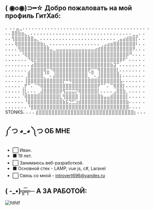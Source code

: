 
( ◉o◉)⊃━☆  Добро пожаловать на мой профиль ГитХаб:
--------
⠄ ⠄⠄⣤⣀⠄⠄⠄⠄⠄⠄⠄⠄⠄⠄⠄⠄⠄⠄⠄⠄⠄⠄⠄⠄⠄⠄⠄⠄⠄⠄⠄⠄⠄⠄⠄⠄⠄⠄⠄⠄⠄⠄⠄
⠄ ⠄⠄⣿⣿⣷⣶⣄⡀⠄⠄⠄⠄⠄⠄⠄⠄⠄⠄⠄⠄⠄⠄⠄⠄⠄⠄⠄⠄⠄⠄⠄⠄⠄⠄⠄⠄⠄⠄⠄⠄⣀⣀⠄
⠄ ⠄⠄⢻⣿⣿⣿⣿⣿⣿⣤⡀⠄⠄⠄⠄⠄⠄⠄⠄⠄⠄⠄⠄⠄⠄⠄⠄⠄⠄⠄⠄⠄⠄⠄⠄⢀⣤⣴⣾⣿⣿⡏⠄
⠄ ⠄⠄⠄⢿⣿⣿⣿⣿⣿⣿⣿⣷⣆⡀⠄⠄⠄⠄⠄⠄⠄⠄⠄⠄⠄⠄⠄⠄⠄⠄⢀⣠⣴⣶⣿⣿⣿⣿⣿⣿⣿⠇⠄
⠄ ⠄⠄⠄⠄⢻⣿⣿⣿⣿⣿⣿⣿⣿⣿⣤⣀⣤⣤⣤⣤⣤⣤⣤⣤⣤⣤⣤⣤⣴⣾⣿⣿⣿⣿⣿⣿⣿⣿⣿⣿⠟⠄⠄
⠄ ⠄⠄⠄⠄⠄⠘⢿⣿⣿⣿⣿⣿⣿⣿⣿⣿⣿⣿⣿⣿⣿⣿⣿⣿⣿⣿⣿⣿⣿⣿⣿⣿⣿⣿⣿⣿⣿⣿⡿⠛⠄⠄⠄
⠄ ⠄⠄⠄⠄⠄⠄⠄⠙⢿⣟⣿⣿⣿⣿⣿⣿⣿⣿⣿⣿⣿⣿⣿⣿⣿⣿⣿⣿⣿⣿⣿⣿⣿⣿⣿⣿⡿⠟⠁⠄⠄⠄⠄
⠄ ⠄⠄⠄⠄⠄⠄⠄⠄⣴⣿⣿⣿⣿⣿⣿⣿⣿⣿⣿⣿⣿⣿⣿⣿⣿⣿⣿⣿⣿⣿⣿⣿⣿⣷⣽⠉⠄⠄⠄⠄⠄⠄⠄
⠄ ⠄⠄⠄⠄⠄⠄⠄⣠⣿⣿⣿⣿⢿⣭⠙⢿⣿⣿⣿⣿⣿⣿⣿⣿⣿⣿⢟⣭⠉⢻⣿⣿⣿⣿⣿⣇⠄⠄⠄⠄⠄⠄⠄
⠄ ⠄⠄⠄⠄⠄⠄⢀⣿⣿⣿⣿⣿⡈⠉⠄⣼⣿⣿⣿⣿⣿⣿⣿⣿⣿⣿⡀⠉⠄⣸⣿⣿⣿⣿⣿⣿⡆⠄⠄⠄⠄⠄⠄
⠄ ⠄⠄⠄⠄⠄⠄⢸⣿⣿⣿⣿⣿⣿⣿⣿⣿⣿⣿⡟⠛⠻⣿⣿⣿⣿⣿⣿⣿⣿⣿⣿⣿⣿⣿⣿⣿⣧⠄⠄⠄⠄⠄⠄
⠄ ⠄⠄⠄⠄⠄⢀⡟⠉⠄⠈⠙⢿⣿⣿⣿⣿⣿⣿⣿⣿⣿⣿⣿⣿⣿⣿⣿⣿⣿⡟⠉⠁⠄⠉⢿⣿⣿⡇⠄⠄⠄⠄⠄
⠄ ⠄⠄⠄⠄⠄⢸⣇⠄⠄⠄⢀⣼⣿⣿⣿⣿⣿⡿⢻⣭⣭⣭⡝⢿⣿⣿⣿⣿⣿⡇⠄⠄⠄⠄⣠⣿⣿⣷⡀⠄⠄⠄⠄
⠄ ⠄⠄⠄⠄⠄⠈⢿⣿⣿⣿⣿⣿⣿⣿⣿⣿⣿⣇⢻⣿⣿⣿⣿⢸⣿⣿⣿⣿⣿⣿⣷⣤⣤⣾⣿⣿⣿⣿⡇⠄⠄⠄⠄
⠄ ⠄⠄⠄⠄⠄⠄⠘⣿⣿⣿⣿⣿⣿⣿⣿⣿⣿⣿⣷⣯⣙⣋⣱⣾⣿⣿⣿⣿⣿⣿⣿⣿⣿⣿⣿⣿⣿⣿⣷⠄⠄⠄⠄
⠄ ⠄⠄⠄⠄⠄⠄⠄⠘⣿⣿⣿⣿⣿⣿⣿⣿⣿⣿⣿⣿⣿⣿⣿⣿⣿⣿⣿⣿⣿⣿⣿⣿⣿⣿⣿⣿⣿⣿⣿⠄⠄⠄⠄
STONKS⠄⠄⠄⠄⣾⣿⣿⣿⣿⣿⣿⣿⣿⣿⣿⣿⣿⣿⣿⣿⣿⣿⣿⣿⣿⣿⣿⣿⣿⣿⣿⣿⣿⣿⣿⡆⠄⠄⠄

 ༼ つ ◕_◕ ༽つ ОБ МНЕ  
 --------------------------------------
- ⬜️ Иван. 
- ⬛️ 19 лет.
- ⬜️ Занимаюсь веб-разработкой. 
- ⬛️ Основной стек - LAMP, vue js, c#, Laravel
- ⬜️ Связь со мной - introvert696@yandex.ru


( -_•)╦̵̵̿╤─ А ЗА РАБОТОЙ:
------------------------------


![fdfdf](https://sun9-48.userapi.com/impg/EA-_cLCHenGIKAxnx3wOZMGi25SOGFZiBtWRYQ/4gAIiMOA4Ns.jpg?size=604x453&quality=95&sign=bc5cd94369d09321a3711ee29fe4cf3f&type=album)

<!---
Introvert696/Introvert696 is a ✨ special ✨ repository because its `README.md` (this file) appears on your GitHub profile.
You can click the Preview link to take a look at your changes.
--->


                                   
